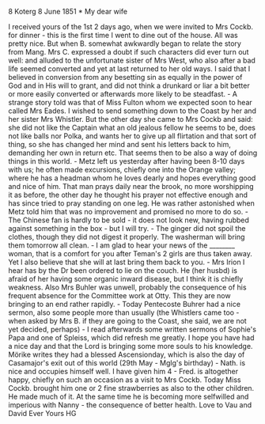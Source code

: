 8 Koterg 8 June 1851
 <Pfingsten>*
My dear wife

I received yours of the 1st 2 days ago, when we were invited to Mrs Cockb. for dinner - this is the first time I went to dine out of the house. All was pretty nice. But when B. somewhat awkwardly began to relate the story from Mang. Mrs C. expressed a doubt if such characters did ever turn out well: and alluded to the unfortunate sister of Mrs West, who also after a bad life seemed converted and yet at last returned to her old ways. I said that I believed in conversion from any besetting sin as equally in the power of God and in His will to grant, and did not think a drunkard or liar a bit better or more easily converted or afterwards more likely to be steadfast. - A strange story told was that of Miss Fulton whom we expected soon to hear called Mrs Eades. I wished to send something down to the Coast by her and her sister Mrs Whistler. But the other day she came to Mrs Cockb and said: she did not like the Captain what an old jealous fellow he seems to be, does not like balls nor Polka, and wants her to give up all flirtation and that sort of thing, so she has changed her mind and sent his letters back to him, demanding her own in return etc. That seems then to be also a way of doing things in this world. - Metz left us yesterday after having been 8-10 days with us; he often made excursions, chiefly one into the Orange valley; where he has a headman whom he loves dearly and hopes everything good and nice of him. That man prays daily near the brook, no more worshipping it as before, the other day he thought his prayer not effective enough and has since tried to pray standing on one leg. He was rather astonished when Metz told him that was no improvement and promised no more to do so. - The Chinese fan is hardly to be sold - it does not look new, having rubbed against something in the box - but I will try. - The ginger did not spoil the clothes, though they did not digest it properly. The washerman will bring them tomorrow all clean. - I am glad to hear your news of the ________ woman, that is a comfort for you after Teman's 2 girls are thus taken away. Yet I also believe that she will at last bring them back to you. - Mrs Irion I hear has by the Dr been ordered to lie on the couch. He (her husbd) is afraid of her having some organic inward disease, but I think it is chiefly weakness. Also Mrs Buhler was unwell, probably the consequence of his frequent absence for the Committee work at Otty. This they are now bringing to an end rather rapidly. - Today Pentecoste Buhrer had a nice sermon, also some people more than usually (the Whistlers came too - when asked by Mrs B. if they are going to the Coast, she said, we are not yet decided, perhaps) - I read afterwards some written sermons of Sophie's Papa and one of Spleiss, which did refresh me greatly. I hope you have had a nice day and that the Lord is bringing some more souls to his knowledge. Mörike writes they had a blessed Ascensionday, which is also the day of Casamajor's exit out of this world (29th May - Mglg's birthday) - Nath. is nice and occupies himself well. I have given him 4 - Fred. is altogether happy, chiefly on such an occasion as a visit to Mrs Cockb. Today Miss Cockb. brought him one or 2 fine strawberries as also to the other children. He made much of it. At the same time he is becoming more selfwilled and imperious with Nanny - the consequence of better health. Love to Vau and David
 Ever Yours HG

